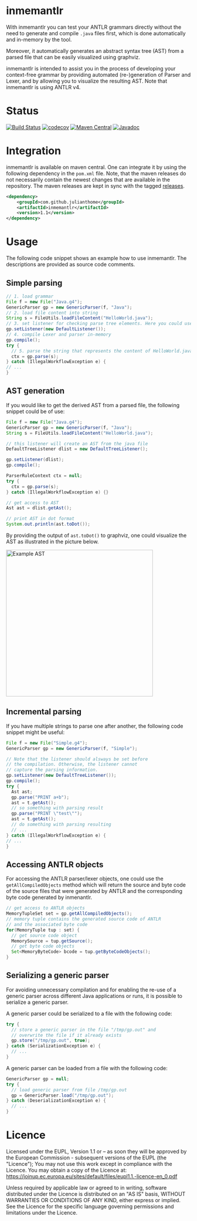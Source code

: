 # inmemantlr
With inmemantlr you can test your
ANTLR grammars directly without the need to generate and compile `.java` files first, which is done automatically and in-memory by the tool.

Moreover, it automatically generates an abstract syntax tree (AST) from a parsed file that can be easily visualized using graphviz.

inmemantlr is intended to assist you in the process of developing your context-free grammar by providing automated (re-)generation of Parser and Lexer, and by allowing you to visualize the resulting AST. Note that inmemantlr is using ANTLR v4.

# Status
[![Build Status](https://travis-ci.org/julianthome/inmemantlr.svg?branch=master)](https://travis-ci.org/julianthome/inmemantlr.svg?branch=master)  [![codecov](https://codecov.io/gh/julianthome/inmemantlr/branch/master/graph/badge.svg)](https://codecov.io/gh/julianthome/inmemantlr)  [![Maven Central](https://maven-badges.herokuapp.com/maven-central/com.github.julianthome/inmemantlr/badge.svg)](https://maven-badges.herokuapp.com/maven-central/com.github.julianthome/inmemantlr/badge.svg)  [![Javadoc](https://javadoc-emblem.rhcloud.com/doc/com.github.julianthome/inmemantlr/badge.svg)](http://www.javadoc.io/doc/com.github.julianthome/inmemantlr)

# Integration

inmemantlr is available on maven central. One can integrate it by using the following dependency in the `pom.xml` file. Note, that the maven releases do not necessarily contain the newest changes that are available in the repository. The maven releases are kept in sync with the tagged [releases](https://github.com/julianthome/inmemantlr/releases).

```xml
<dependency>
    <groupId>com.github.julianthome</groupId>
    <artifactId>inmemantlr</artifactId>
    <version>1.1</version>
</dependency>
```

# Usage

The following code snippet shows an example how to use inmemantlr. The descriptions are provided as source code comments.

## Simple parsing

``` java
// 1. load grammar
File f = new File("Java.g4");
GenericParser gp = new GenericParser(f, "Java");
// 2. load file content into string
String s = FileUtils.loadFileContent("HelloWorld.java");
// 3. set listener for checking parse tree elements. Here you could use any ParseTreeListener implementation. The default listener is used per default
gp.setListener(new DefaultListener());
// 4. compile Lexer and parser in-memory
gp.compile();
try {
  // 5. parse the string that represents the content of HelloWorld.java
  ctx = gp.parse(s);
} catch (IllegalWorkflowException e) {
// ...
}
```

## AST generation

If you would like to get the derived AST from a parsed file, the following snippet could be of use:

``` java
File f = new File("Java.g4");
GenericParser gp = new GenericParser(f, "Java");
String s = FileUtils.loadFileContent("HelloWorld.java");

// this listener will create an AST from the java file
DefaultTreeListener dlist = new DefaultTreeListener();

gp.setListener(dlist);
gp.compile();

ParserRuleContext ctx = null;
try {
  ctx = gp.parse(s);
} catch (IllegalWorkflowException e) {}

// get access to AST
Ast ast = dlist.getAst();

// print AST in dot format
System.out.println(ast.toDot());
```

By providing the output of `ast.toDot()` to graphviz, one could visualize the AST as illustrated in the picture below.

<img src="https://github.com/julianthome/inmemantlr/blob/master/images/ast.png" alt="Example AST" width="400px" align="second">

## Incremental parsing
If you have multiple strings to parse one after another, the following code snippet might be useful:

```java
File f = new File("Simple.g4");
GenericParser gp = new GenericParser(f, "Simple");

// Note that the listener should alsways be set before
// the compilation. Otherwise, the listener cannot
// capture the parsing information.
gp.setListener(new DefaultTreeListener());
gp.compile();
try {
  Ast ast;
  gp.parse("PRINT a+b");
  ast = t.getAst();
  // so something with parsing result
  gp.parse("PRINT \"test\"");
  ast = t.getAst();
  // do something with parsing resulting
  // ...
} catch (IllegalWorkflowException e) {
// ...
}
```


## Accessing ANTLR objects

For accessing the ANTLR parser/lexer objects, one could use the
`getAllCompiledObjects` method which will return the source and byte code of
the source files that were generated by ANTLR and the corresponding byte code generated by inmenantlr.

```java
// get access to ANTLR objects
MemoryTupleSet set = gp.getAllCompiledObjects();
// memory tuple contains the generated source code of ANTLR
// and the associated byte code
for(MemoryTuple tup : set) {
  // get source code object
  MemorySource = tup.getSource();
  // get byte code objects
  Set<MemoryByteCode> bcode = tup.getByteCodeObjects();
}
```

## Serializing a generic parser

For avoiding unnecessary compilation and for enabling
the re-use of a generic parser across different Java applications or runs, it is possible to serialize a generic parser.

A generic parser could be serialized to a file with the following code:
```java
try {
  // store a generic parser in the file "/tmp/gp.out" and
  // overwrite the file if it already exists
  gp.store("/tmp/gp.out", true);
} catch (SerializationException e) {
  // ...
}
```

A generic parser can be loaded from a file with the following
code:

```java
GenericParser gp = null;
try {
  // load generic parser from file /tmp/gp.out
  gp = GenericParser.load("/tmp/gp.out");
} catch (DeserializationException e) {
  // ...
}
```

# Licence
Licensed under the EUPL, Version 1.1 or – as soon they will be approved by the European Commission - subsequent versions of the EUPL (the "Licence"); You may not use this work except in compliance with the Licence. You may obtain a copy of the Licence at: https://joinup.ec.europa.eu/sites/default/files/eupl1.1.-licence-en_0.pdf

Unless required by applicable law or agreed to in writing, software distributed under the Licence is distributed on an "AS IS" basis, WITHOUT WARRANTIES OR CONDITIONS OF ANY KIND, either express or implied. See the Licence for the specific language governing permissions and limitations under the Licence.
